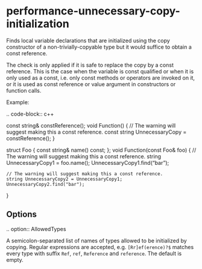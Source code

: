 performance-unnecessary-copy-initialization
===========================================

Finds local variable declarations that are initialized using the copy
constructor of a non-trivially-copyable type but it would suffice to
obtain a const reference.

The check is only applied if it is safe to replace the copy by a const
reference. This is the case when the variable is const qualified or when
it is only used as a const, i.e. only const methods or operators are
invoked on it, or it is used as const reference or value argument in
constructors or function calls.

Example:

.. code-block:: c++

const string& constReference(); void Function() { // The warning will
suggest making this a const reference. const string UnnecessaryCopy =
constReference(); }

struct Foo { const string& name() const; }; void Function(const Foo&
foo) { // The warning will suggest making this a const reference. string
UnnecessaryCopy1 = foo.name(); UnnecessaryCopy1.find(“bar”);

    // The warning will suggest making this a const reference.
    string UnnecessaryCopy2 = UnnecessaryCopy1;
    UnnecessaryCopy2.find("bar");

}

Options
-------

.. option:: AllowedTypes

A semicolon-separated list of names of types allowed to be initialized
by copying. Regular expressions are accepted, e.g. `[Rr]ef(erence)?$`
matches every type with suffix `Ref`, `ref`, `Reference` and
`reference`. The default is empty.
